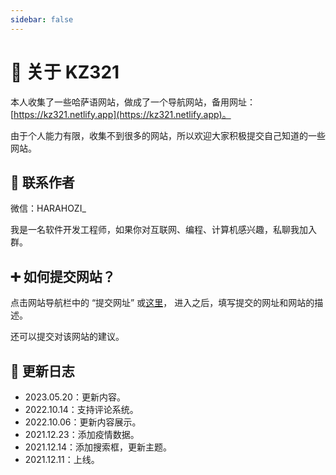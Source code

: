 ```yaml
---
sidebar: false
---
```


# 🎉 关于 KZ321

本人收集了一些哈萨语网站，做成了一个导航网站，备用网址：[https://kz321.netlify.app](https://kz321.netlify.app)。

由于个人能力有限，收集不到很多的网站，所以欢迎大家积极提交自己知道的一些网站。

## 💌 联系作者

微信：HARAHOZI_

我是一名软件开发工程师，如果你对互联网、编程、计算机感兴趣，私聊我加入群。

## ➕ 如何提交网站？

点击网站导航栏中的 “提交网址” 或[这里](https://support.qq.com/products/369710)， 进入之后，填写提交的网址和网站的描述。

还可以提交对该网站的建议。

## 🚀 更新日志

- 2023.05.20：更新内容。
- 2022.10.14：支持评论系统。
- 2022.10.06：更新内容展示。
- 2021.12.23：添加疫情数据。
- 2021.12.14：添加搜索框，更新主题。
- 2021.12.11：上线。

<Valine/>